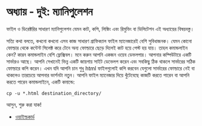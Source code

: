 # অধ্যায় - দুই: ম্যানিপুলেশন #

ফাইল ও ডিরেক্টরির সাধারণ ম্যানিপুলেশন যেমন কাট, কপি, লিঙ্কিং এবং রিমুভিং বা ডিলিটেশন এই অধ্যায়ের বিষয়বস্তু।

সত্যি কথা বলতে, কখনো কখনো এসব কাজ সাধারণ গ্রাফিক্যাল ফাইল ম্যানেজারেই বেশি সুবিধাজনক। যেমন কোনো ফোল্ডার থেকে কন্টেন্ট সিলেক্ট করে টেনে অন্য ফোল্ডারে ছেড়ে দিলেই কাট হয়ে পেস্ট হয় যায়। তাহল কমান্ডলাইন কেন? কারন কমান্ডলাইন বেশি ফ্লেক্সিবল। মনে করুন আপনি একজন ওয়েব ডেভলপার। আপনার কম্পিউটারে একটি সার্ভারও আছে। আপনি সেখানেই ভিন্ন একটি জায়গায় সাইট ডেভেলপ করেন এবং সবকিছু ঠিক থাকলে সার্ভারের সঠিক ফোল্ডারে কপি করেন। এখন যদি আপনি চান শুধু html ফাইলগুলোই কপি করবেন যেগুলো সার্ভারের ফোল্ডারে নেই বা থাকলেও তারচেয়ে আপনার ভার্শনটা নতুন। আপনি ফাইল ম্যানেজার দিয়ে খুঁটেবেছে কাজটি করতে পারেন বা আপনি করতে পারেন কমান্ডলাইনে, একটি কমান্ডে:

```
cp -u *.html destination_directory/
```

আসুন, শুরু করা যাক!

*  [ওয়াইল্ডকার্ড](1.2.1.wildcard.md)